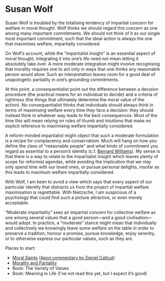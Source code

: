 # Susan Wolf
Susan Wolf is troubled by the totalising tendency of impartial concern for welfare in moral thought. Wolf thinks we should regard this concern as one among many important commitments. We should not think of it as our single most important commitment, such that the ideal action is always the one that maximises welfare, impartially considered. 

On Wolf’s account, while the “impartialist insight” is an essential aspect of moral thought, integrating it into one’s life need not mean letting it absolutely take over. A more moderate integration might involve recognising that morality requires one to act only in ways that one thinks any reasonable person would allow. Such an interpretation leaves room for a good deal of unapologetic partiality in one’s grounding commitments.

At this point, a consequentialist point out the difference between a decision procedure (the practical means for an individual to decide) and a criteria of rightness (the things that ultimately determine the moral value of the action). No consequentialist thinks that individuals should always think in terms of maximising welfare every time they face a decision: they should instead think in whatever way leads to the best consequences. Most of the time this will mean relying on rules of thumb and intuitions that make no explicit reference to maximising welfare impartially considered.

A reform-minded impartialist might object that such a moderate formulation is a recipe for complacency and conservatism. Much will hang on how you define the class of “reasonable people” and what kinds of commitment you regard as essential to a person’s identity (c.f. [Bernard Williams](/people/bernard-williams.md)). My sense is that there is a way to relate to the impartialist insight which leaves plenty of scope for reformist agendas, while avoiding the implication that we may only spend time with our loved ones, or pursue personal delights, insofar as this leads to maximum welfare impartially considered. 

With Wolf, I am keen to avoid a view which says that every aspect of our particular identity that distracts us from the project of impartial welfare maximisation is regrettable. With Nietzsche, I am suspicious of a psychology that could find such a picture attractive, or even merely acceptable.

“Moderate impartiality” sees an impartial concern for collective welfare as one among several values that a good person—and a good civilisation—would adopt. In practice, a “moderate” stance might mean that individually and collectively we knowingly leave some welfare on the table in order to preserve a tradition, honour a promise, pursue knowledge, enjoy serenity, or to otherwise express our particular values, such as they are.

Places to start:
* [Moral Saints](https://sci-hub.tw/https://www.jstor.org/stable/2026228) ([Aeon commentary by Daniel Callcut](https://aeon.co/essays/why-it-is-better-not-to-aim-at-being-morally-perfect))
* [Morality and Partiality](https://sci-hub.tw/https://www.jstor.org/stable/2214247)
* Book: The Variety of Values
* Book: Meaning in Life (I’ve not read this yet, but I expect it’s good)

